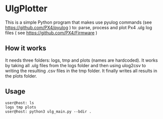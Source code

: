# UlgPlotter
This is a simple Python program that makes use pyulog commands
(see https://github.com/PX4/pyulog ) to: parse, process and plot
Px4 .ulg log files ( see https://github.com/PX4/Firmware )

## How it works
It needs three folders: logs, tmp and plots (names are hardcoded).
It works by taking all .ulg files from the logs folder and then using
ulog2csv to writing the resulting .csv files in the tmp folder.
It finally writes all results in the plots folder.

## Usage
```
user@host: ls
logs tmp plots
user@host: python3 ulg_main.py --bdir .
```
